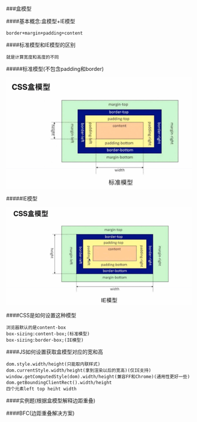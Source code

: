 ###盒模型

####基本概念:盒模型+IE模型

    border+margin+padding+content
    
####标准模型和IE模型的区别
        
    就是计算宽度和高度的不同
    
#####标准模型(不包含padding和border)
    
![](/assets/QQ截图20171213175025.png)
        
#####IE模型

![](/assets/QQ截图20171213175319.png)

####CSS是如何设置这种模型

    浏览器默认的是content-box
    box-sizing:content-box;(标准模型)
    box-sizing:border-box;(IE模型)
    

####JS如何设置获取盒模型对应的宽和高

    dom.style.width/height(只能取内联样式)
    dom.currentStyle.width/height(拿到渲染以后的宽高)(仅IE支持)
    window.getComputedStyle(dom).width/height(兼容FF和Chrome)(通用性更好一些)
    dom.getBoundingClientRect().width/height
    四个元素left top heiht width


####实例题(根据盒模型解释边距重叠)



####BFC(边距重叠解决方案)